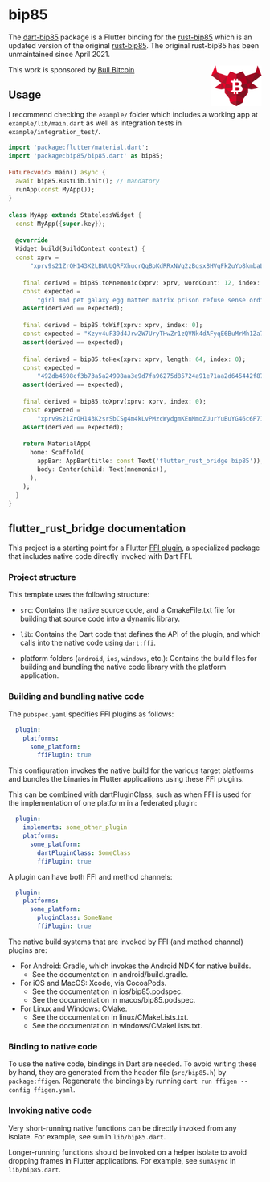 # bip85

The [dart-bip85](https://github.com/ethicnology/rust-bip85/tree/master/bindings/dart-bip85) package is a Flutter binding for the [rust-bip85](https://github.com/ethicnology/rust-bip85) which is an updated version of the original [rust-bip85](https://github.com/rikitau/rust-bip85). The original rust-bip85 has been unmaintained since April 2021.



This work is sponsored by [Bull Bitcoin](https://bullbitcoin.com) [<img 
    align="right"
    src="https://github.com/ethicnology/rust-bip85/blob/master/bindings/dart-bip85/bullbitcoin.png" 
    width=100
    title="Sponsor"
    alt="Sponsor"
/>](https://bullbitcoin.com)


## Usage

I recommend checking the `example/` folder which includes a working app at `example/lib/main.dart`  as well as integration tests in `example/integration_test/`.

```dart
import 'package:flutter/material.dart';
import 'package:bip85/bip85.dart' as bip85;

Future<void> main() async {
  await bip85.RustLib.init(); // mandatory
  runApp(const MyApp());
}

class MyApp extends StatelessWidget {
  const MyApp({super.key});

  @override
  Widget build(BuildContext context) {
  const xprv =
      "xprv9s21ZrQH143K2LBWUUQRFXhucrQqBpKdRRxNVq2zBqsx8HVqFk2uYo8kmbaLLHRdqtQpUm98uKfu3vca1LqdGhUtyoFnCNkfmXRyPXLjbKb";

    final derived = bip85.toMnemonic(xprv: xprv, wordCount: 12, index: 0);
    const expected =
        "girl mad pet galaxy egg matter matrix prison refuse sense ordinary nose";
    assert(derived == expected);

    final derived = bip85.toWif(xprv: xprv, index: 0);
    const expected = "Kzyv4uF39d4Jrw2W7UryTHwZr1zQVNk4dAFyqE6BuMrMh1Za7uhp";
    assert(derived == expected);

    final derived = bip85.toHex(xprv: xprv, length: 64, index: 0);
    const expected =
        "492db4698cf3b73a5a24998aa3e9d7fa96275d85724a91e71aa2d645442f878555d078fd1f1f67e368976f04137b1f7a0d19232136ca50c44614af72b5582a5c";
    assert(derived == expected);

    final derived = bip85.toXprv(xprv: xprv, index: 0);
    const expected =
        "xprv9s21ZrQH143K2srSbCSg4m4kLvPMzcWydgmKEnMmoZUurYuBuYG46c6P71UGXMzmriLzCCBvKQWBUv3vPB3m1SATMhp3uEjXHJ42jFg7myX";
    assert(derived == expected);

    return MaterialApp(
      home: Scaffold(
        appBar: AppBar(title: const Text('flutter_rust_bridge bip85')),
        body: Center(child: Text(mnemonic)),
      ),
    );
  }
}
```


## flutter_rust_bridge documentation

This project is a starting point for a Flutter
[FFI plugin](https://flutter.dev/to/ffi-package),
a specialized package that includes native code directly invoked with Dart FFI.

### Project structure

This template uses the following structure:

* `src`: Contains the native source code, and a CmakeFile.txt file for building
  that source code into a dynamic library.

* `lib`: Contains the Dart code that defines the API of the plugin, and which
  calls into the native code using `dart:ffi`.

* platform folders (`android`, `ios`, `windows`, etc.): Contains the build files
  for building and bundling the native code library with the platform application.

### Building and bundling native code

The `pubspec.yaml` specifies FFI plugins as follows:

```yaml
  plugin:
    platforms:
      some_platform:
        ffiPlugin: true
```

This configuration invokes the native build for the various target platforms
and bundles the binaries in Flutter applications using these FFI plugins.

This can be combined with dartPluginClass, such as when FFI is used for the
implementation of one platform in a federated plugin:

```yaml
  plugin:
    implements: some_other_plugin
    platforms:
      some_platform:
        dartPluginClass: SomeClass
        ffiPlugin: true
```

A plugin can have both FFI and method channels:

```yaml
  plugin:
    platforms:
      some_platform:
        pluginClass: SomeName
        ffiPlugin: true
```

The native build systems that are invoked by FFI (and method channel) plugins are:

* For Android: Gradle, which invokes the Android NDK for native builds.
  * See the documentation in android/build.gradle.
* For iOS and MacOS: Xcode, via CocoaPods.
  * See the documentation in ios/bip85.podspec.
  * See the documentation in macos/bip85.podspec.
* For Linux and Windows: CMake.
  * See the documentation in linux/CMakeLists.txt.
  * See the documentation in windows/CMakeLists.txt.

### Binding to native code

To use the native code, bindings in Dart are needed.
To avoid writing these by hand, they are generated from the header file
(`src/bip85.h`) by `package:ffigen`.
Regenerate the bindings by running `dart run ffigen --config ffigen.yaml`.

### Invoking native code

Very short-running native functions can be directly invoked from any isolate.
For example, see `sum` in `lib/bip85.dart`.

Longer-running functions should be invoked on a helper isolate to avoid
dropping frames in Flutter applications.
For example, see `sumAsync` in `lib/bip85.dart`.

